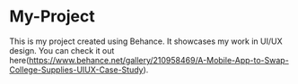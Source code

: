 # My-Project
This is my project created using Behance. It showcases my work in UI/UX design.   You can check it out here(https://www.behance.net/gallery/210958469/A-Mobile-App-to-Swap-College-Supplies-UIUX-Case-Study).

